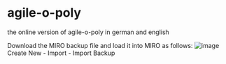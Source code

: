 # agile-o-poly
the online version of agile-o-poly in german and english

Download the MIRO backup file and load it into MIRO as follows:
![image](https://github.com/user-attachments/assets/a4ebd44c-2423-4fb8-b88c-14b7b9489d78)
Create New - Import - Import Backup
